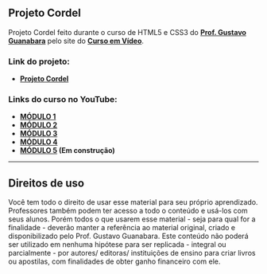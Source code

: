 ## Projeto Cordel
Projeto Cordel feito durante o curso de HTML5 e CSS3 do **[Prof. Gustavo Guanabara](https://github.com/gustavoguanabara)** pelo site do **[Curso em Vídeo](https://cursoemvideo.com)**.

### Link do projeto:
- **[Projeto Cordel](https://vatrinux.github.io/projeto-cordel)**

### Links do curso no YouTube:
- **[MÓDULO 1](https://youtube.com/playlist?list=PLHz_AreHm4dkZ9-atkcmcBaMZdmLHft8n)**  
- **[MÓDULO 2](https://youtube.com/playlist?list=PLHz_AreHm4dlUpEXkY1AyVLQGcpSgVF8s)**  
- **[MÓDULO 3](https://youtube.com/playlist?list=PLHz_AreHm4dmcAviDwiGgHbeEJToxbOpZ)**  
- **[MÓDULO 4](https://youtube.com/playlist?list=PLHz_AreHm4dkcVCk2Bn_fdVQ81Fkrh6WT)**  
- **[MÓDULO 5](#) (Em construção)**

---
## Direitos de uso
Você tem todo o direito de usar esse material para seu próprio aprendizado. Professores também podem ter acesso a todo o conteúdo e usá-los com seus alunos. Porém todos o que usarem esse material - seja para qual for a finalidade - deverão manter a referência ao material original, criado e disponibilizado pelo Prof. Gustavo Guanabara. Este conteúdo não poderá ser utilizado em nenhuma hipótese para ser replicada - integral ou parcialmente - por autores/ editoras/ instituições de ensino para criar livros ou apostilas, com finalidades de obter ganho financeiro com ele.
